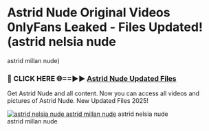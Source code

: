 # Astrid Nude Original Videos 0nlyFans Leaked - Files Updated! (astrid nelsia nude<br>
astrid millan nude)

<h3>🔴 CLICK HERE 🌐==►► <a href="https://tinyurl.com/2p9ay9w9" rel="nofollow">Astrid Nude Updated Files</a></h3>

Get Astrid Nude and all content. Now you can access all videos and pictures of Astrid Nude. New Updated Files 2025!

[![astrid nelsia nude<br>
astrid millan nude](https://i.imgur.com/KQgVmj3.gif)](https://tinyurl.com/2p9ay9w9)
astrid nelsia nude<br>
astrid millan nude